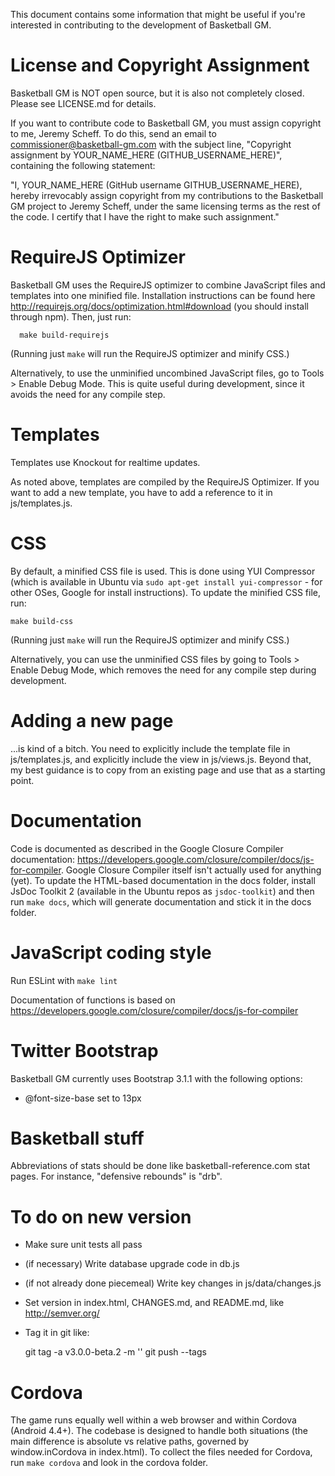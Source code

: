 This document contains some information that might be useful if you're
interested in contributing to the development of Basketball GM.



# License and Copyright Assignment

Basketball GM is NOT open source, but it is also not completely closed. Please
see LICENSE.md for details.

If you want to contribute code to Basketball GM, you must assign copyright to
me, Jeremy Scheff. To do this, send an email to commissioner@basketball-gm.com
with the subject line, "Copyright assignment by YOUR_NAME_HERE
(GITHUB_USERNAME_HERE)", containing the following statement:

"I, YOUR_NAME_HERE (GitHub username GITHUB_USERNAME_HERE), hereby irrevocably
assign copyright from my contributions to the Basketball GM project to Jeremy
Scheff, under the same licensing terms as the rest of the code. I certify that I
have the right to make such assignment."



# RequireJS Optimizer

Basketball GM uses the RequireJS optimizer to combine JavaScript files and
templates into one minified file. Installation instructions can be found here
http://requirejs.org/docs/optimization.html#download (you should install through
npm). Then, just run:

      make build-requirejs

(Running  just `make` will run the RequireJS optimizer and minify CSS.)

Alternatively, to use the unminified uncombined JavaScript files, go to Tools >
Enable Debug Mode. This is quite useful during development, since it avoids the
need for any compile step.



# Templates

Templates use Knockout for realtime updates.

As noted above, templates are compiled by the RequireJS Optimizer. If you want
to add a new template, you have to add a reference to it in js/templates.js.



# CSS

By default, a minified CSS file is used. This is done using YUI Compressor
(which is available in Ubuntu via `sudo apt-get install yui-compressor` - for
other OSes, Google for install instructions). To update the minified CSS file,
run:

    make build-css

(Running  just `make` will run the RequireJS optimizer and minify CSS.)

Alternatively, you can use the unminified CSS files by going to Tools > Enable
Debug Mode, which removes the need for any compile step during development.



# Adding a new page

...is kind of a bitch. You need to explicitly include the template file in
js/templates.js, and explicitly include the view in js/views.js. Beyond that,
my best guidance is to copy from an existing page and use that as a starting
point.



# Documentation

Code is documented as described in the Google Closure Compiler documentation:
<https://developers.google.com/closure/compiler/docs/js-for-compiler>. Google
Closure Compiler itself isn't actually used for anything (yet). To update the
HTML-based documentation in the docs folder, install JsDoc Toolkit 2 (available
in the Ubuntu repos as `jsdoc-toolkit`) and then run `make docs`, which will
generate documentation and stick it in the docs folder.



# JavaScript coding style

Run ESLint with `make lint`

Documentation of functions is based on
https://developers.google.com/closure/compiler/docs/js-for-compiler



# Twitter Bootstrap

Basketball GM currently uses Bootstrap 3.1.1 with the following options:

* @font-size-base set to 13px



# Basketball stuff

Abbreviations of stats should be done like basketball-reference.com stat pages.
For instance, "defensive rebounds" is "drb".



# To do on new version

- Make sure unit tests all pass
- (if necessary) Write database upgrade code in db.js
- (if not already done piecemeal) Write key changes in js/data/changes.js
- Set version in index.html, CHANGES.md, and README.md, like http://semver.org/
- Tag it in git like:

    git tag -a v3.0.0-beta.2 -m ''
    git push --tags



# Cordova

The game runs equally well within a web browser and within Cordova (Android
4.4+). The codebase is designed to handle both situations (the main difference
is absolute vs relative paths, governed by window.inCordova in index.html). To
collect the files needed for Cordova, run `make cordova` and look in the cordova
folder.